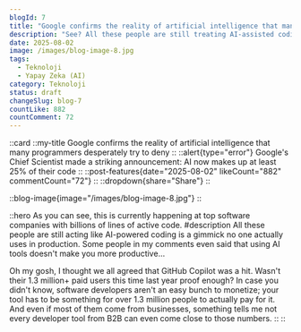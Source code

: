 ```yaml
---
blogId: 7
title: "Google confirms the reality of artificial intelligence that many programmers desperately try to deny"
description: "See? All these people are still treating AI-assisted coding like it's some gimmick no one uses in production. Some people in my comments even said that using AI tools doesn't make you more productive... Come on, I thought we all agreed that GitHub Copilot was a hit. Wasn't that evidenced by their 1.3 million+ paid users this time last year? In case you didn't know, software developers aren't easy to monetize; your tool has to be something to get 1.3 million+ people to pay for it. And even if most of those come from businesses, something tells me not every developer tool from B2B can come close to those numbers."
date: 2025-08-02
image: /images/blog-image-8.jpg
tags:
  - Teknoloji
  - Yapay Zeka (AI)
category: Teknoloji
status: draft
changeSlug: blog-7
countLike: 882
countComment: 72
---
```


::card
::my-title
Google confirms the reality of artificial intelligence that many programmers desperately try to deny
::
::alert{type="error"}
Google's Chief Scientist made a striking announcement: AI now makes up at least 25% of their code
::
::post-features{date="2025-08-02" likeCount="882" commentCount="72"}
::
::dropdown{share="Share"}
::

::blog-image{image="/images/blog-image-8.jpg"}
::

::hero
As you can see, this is currently happening at top software companies with billions of lines of active code.
#description
All these people are still acting like AI-powered coding is a gimmick no one actually uses in production.
Some people in my comments even said that using AI tools doesn't make you more productive...

Oh my gosh, I thought we all agreed that GitHub Copilot was a hit. Wasn't their 1.3 million+ paid users this time last year proof enough?
In case you didn't know, software developers aren't an easy bunch to monetize; your tool has to be something for over 1.3 million people to actually pay for it.
And even if most of them come from businesses, something tells me not every developer tool from B2B can even come close to those numbers.
::
::
